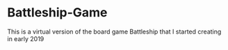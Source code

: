# Battleship-Game
 This is a virtual version of the board game Battleship that I started creating in early 2019
